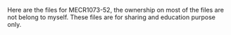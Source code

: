 Here are the files for MECR1073-52, the ownership on most of the files are not belong to myself. These files are for sharing and education purpose only.
